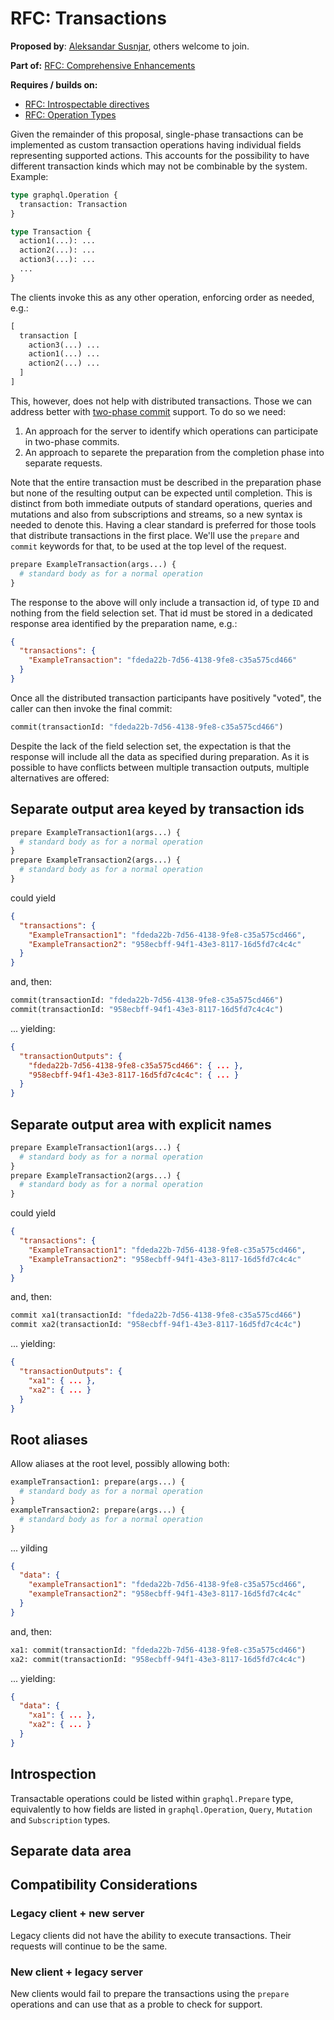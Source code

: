#  RFC: Transactions

**Proposed by**: [Aleksandar Susnjar](https://github.com/aleksandarsusnjar), others welcome to join.

**Part of:** [RFC: Comprehensive Enhancements](ComprehensiveEnhacement.md)

**Requires / builds on:**
- [RFC: Introspectable directives](IntrospectableDirectives.md)
- [RFC: Operation Types](OperationTypes.md)

Given the remainder of this proposal, single-phase transactions can be implemented as custom transaction operations having individual fields representing supported actions. This accounts for the possibility to have different transaction kinds which may not be combinable by the system. Example:

```GraphQL
type graphql.Operation {
  transaction: Transaction
}

type Transaction {
  action1(...): ...
  action2(...): ...
  action3(...): ...
  ...
}
```

The clients invoke this as any other operation, enforcing order as needed, e.g.:

```GraphQL
[
  transaction [
    action3(...) ...
    action1(...) ...
    action2(...) ...
  ]
]
```

This, however, does not help with distributed transactions. Those we can address better with [two-phase commit](https://en.wikipedia.org/wiki/Two-phase_commit_protocol) support. To do so we need:

1. An approach for the server to identify which operations can participate in two-phase commits.
2. An approach to separete the preparation from the completion phase into separate requests.

Note that the entire transaction must be described in the preparation phase but none of the resulting output can be expected until completion. This is distinct from both immediate outputs of standard operations, queries and mutations and also from subscriptions and streams, so a new syntax is needed to denote this. Having a clear standard is preferred for those tools that distribute transactions in the first place. We'll use the `prepare` and `commit` keywords for that, to be used at the top level of the request.

```GraphQL
prepare ExampleTransaction(args...) {
  # standard body as for a normal operation
}
```

The response to the above will only include a transaction id, of type `ID` and nothing from the field selection set. That id must be stored in a dedicated response area identified by the preparation name, e.g.: 

```json
{
  "transactions": {
    "ExampleTransaction": "fdeda22b-7d56-4138-9fe8-c35a575cd466"
  }
}
```

Once all the distributed transaction participants have positively "voted", the caller can then invoke the final commit:

```GraphQL
commit(transactionId: "fdeda22b-7d56-4138-9fe8-c35a575cd466")
```

Despite the lack of the field selection set, the expectation is that the response will include all the data as specified during preparation. As it is possible to have conflicts between multiple transaction outputs, multiple alternatives are offered:

## Separate output area keyed by transaction ids

```GraphQL
prepare ExampleTransaction1(args...) {
  # standard body as for a normal operation
}
prepare ExampleTransaction2(args...) {
  # standard body as for a normal operation
}
```

could yield

```json
{
  "transactions": {
    "ExampleTransaction1": "fdeda22b-7d56-4138-9fe8-c35a575cd466",
    "ExampleTransaction2": "958ecbff-94f1-43e3-8117-16d5fd7c4c4c"
  }
}
```
and, then:

```GraphQL
commit(transactionId: "fdeda22b-7d56-4138-9fe8-c35a575cd466")
commit(transactionId: "958ecbff-94f1-43e3-8117-16d5fd7c4c4c")
```

... yielding:
```json
{
  "transactionOutputs": {
    "fdeda22b-7d56-4138-9fe8-c35a575cd466": { ... },
    "958ecbff-94f1-43e3-8117-16d5fd7c4c4c": { ... }
  }
}
```
## Separate output area with explicit names

```GraphQL
prepare ExampleTransaction1(args...) {
  # standard body as for a normal operation
}
prepare ExampleTransaction2(args...) {
  # standard body as for a normal operation
}
```

could yield

```json
{
  "transactions": {
    "ExampleTransaction1": "fdeda22b-7d56-4138-9fe8-c35a575cd466",
    "ExampleTransaction2": "958ecbff-94f1-43e3-8117-16d5fd7c4c4c"
  }
}
```
and, then:

```GraphQL
commit xa1(transactionId: "fdeda22b-7d56-4138-9fe8-c35a575cd466")
commit xa2(transactionId: "958ecbff-94f1-43e3-8117-16d5fd7c4c4c")
```

... yielding:
```json
{
  "transactionOutputs": {
    "xa1": { ... },
    "xa2": { ... }
  }
}
```

## Root aliases

Allow aliases at the root level, possibly allowing both:

```GraphQL
exampleTransaction1: prepare(args...) {
  # standard body as for a normal operation
}
exampleTransaction2: prepare(args...) {
  # standard body as for a normal operation
}
```
... yilding

```json
{
  "data": {
    "exampleTransaction1": "fdeda22b-7d56-4138-9fe8-c35a575cd466",
    "exampleTransaction2": "958ecbff-94f1-43e3-8117-16d5fd7c4c4c"
  }
}
```

and, then:

```GraphQL
xa1: commit(transactionId: "fdeda22b-7d56-4138-9fe8-c35a575cd466")
xa2: commit(transactionId: "958ecbff-94f1-43e3-8117-16d5fd7c4c4c")
```

... yielding:
```json
{
  "data": {
    "xa1": { ... },
    "xa2": { ... }
  }
}
```

## Introspection 

Transactable operations could be listed within `graphql.Prepare` type, equivalently
to how fields are listed in `graphql.Operation`, `Query`, `Mutation` and `Subscription`
types.

## Separate data area


## Compatibility Considerations

### Legacy client + new server

Legacy clients did not have the ability to execute transactions.
Their requests will continue to be the same.

### New client + legacy server

New clients would fail to prepare the transactions using the `prepare` operations
and can use that as a proble to check for support.


